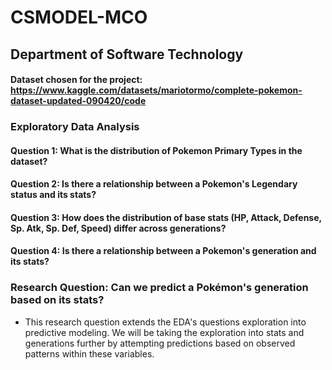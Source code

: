 # CSMODEL-MCO
## Department of Software Technology

#### Dataset chosen for the project: https://www.kaggle.com/datasets/mariotormo/complete-pokemon-dataset-updated-090420/code

### Exploratory Data Analysis
#### Question 1: What is the distribution of Pokemon Primary Types in the dataset?
#### Question 2: Is there a relationship between a Pokemon's Legendary status and its stats?
#### Question 3: How does the distribution of base stats (HP, Attack, Defense, Sp. Atk, Sp. Def, Speed) differ across generations?
#### Question 4: Is there a relationship between a Pokemon's generation and its stats?



### Research Question: Can we predict a Pokémon's generation based on its stats?
- This research question extends the EDA's questions exploration into predictive modeling. We will be taking the exploration into stats and generations further by attempting predictions based on observed patterns within these variables.

